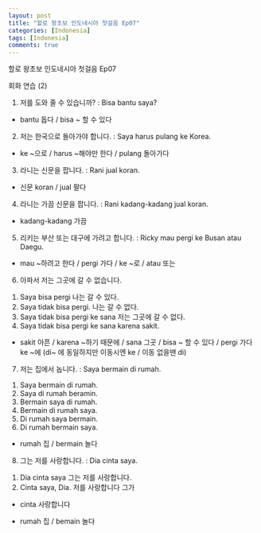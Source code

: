 ```yaml
---
layout: post
title: "할로 왕초보 인도네시아 첫걸음 Ep07"
categories: [Indonesia]
tags: [Indonesia]
comments: true
---
```


할로 왕초보 인도네시아 첫걸음 Ep07

회화 연습 (2) 

1. 저를 도와 줄 수 있습니까? : Bisa bantu saya? 
- bantu 돕다 / bisa ~ 할 수 있다 

2. 저는 한국으로 돌아가야 합니다. : Saya harus pulang ke Korea.
- ke ~으로 / harus ~해야만 한다 / pulang 돌아가다 

3. 라니는 신문을 팝니다. : Rani jual koran. 
- 신문 koran / jual 팔다 

4. 라니는 가끔 신문을 팝니다. : Rani kadang-kadang jual koran. 
- kadang-kadang 가끔 

5. 리키는 부산 또는 대구에 가려고 합니다. : Ricky mau pergi ke Busan atau Daegu. 
- mau ~하려고 한다 / pergi 가다 / ke ~로 / atau 또는 

6. 아파서 저는 그곳에 갈 수 없습니다. 
1) Saya bisa pergi 나는 갈 수 있다.
2) Saya tidak bisa pergi. 나는 갈 수 없다. 
3) Saya tidak bisa pergi ke sana 저는 그곳에 갈 수 없다. 
4) Saya tidak bisa pergi ke sana karena sakit. 
- sakit 아픈 / karena ~하기 때문에 / sana 그곳 / bisa ~ 할 수 있다 / pergi 가다 
ke ~에 (di~ 에 동일하지만 이동시엔 ke / 이동 없을땐 di) 

7. 저는 집에서 놉니다. : Saya bermain di rumah.
1) Saya bermain di rumah.
2) Saya di rumah beramin.
3) Bermain saya di rumah.
4) Bermain di rumah saya.
5) Di rumah saya bermain.
6) Di rumah bermain saya. 
- rumah 집 / bermain 놀다 

8. 그는 저를 사랑합니다. : Dia cinta saya.
1) Dia cinta saya  그는 저를 사랑합니다. 
2) Cinta saya, Dia. 저를 사랑합니다 그가 
- cinta 사랑합니다 

- rumah 집 / bemain 놀다 
